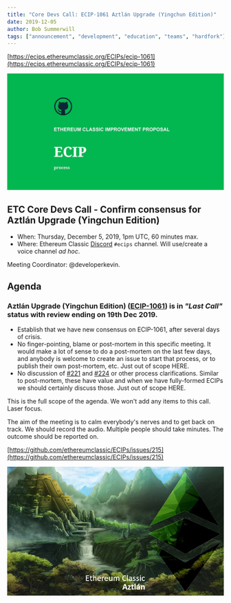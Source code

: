 ```yaml
---
title: "Core Devs Call: ECIP-1061 Aztlán Upgrade (Yingchun Edition)"
date: 2019-12-05
author: Bob Summerwill
tags: ["announcement", "development", "education", "teams", "hardfork"]
---
```


[https://ecips.ethereumclassic.org/ECIPs/ecip-1061](https://ecips.ethereumclassic.org/ECIPs/ecip-1061)

![Core Devs Call: Confirm consensus for Aztlán Upgrade (Yingchun Edition)](./ethereum_classic_ecip_wallpaper.png)

## ETC Core Devs Call - Confirm consensus for Aztlán Upgrade (Yingchun Edition)

* When: Thursday, December 5, 2019, 1pm UTC, 60 minutes max.
* Where: Ethereum Classic [Discord](https://discord.gg/dwxb6nf) `#ecips` channel. Will use/create a voice channel *ad hoc*.

Meeting Coordinator: @developerkevin.

## Agenda

### Aztlán Upgrade (Yingchun Edition) ([ECIP-1061](https://ecips.ethereumclassic.org/ECIPs/ecip-1061)) is in *"Last Call"* status with review ending on 19th Dec 2019.

* Establish that we have new consensus on ECIP-1061, after several days of crisis.
* No finger-pointing, blame or post-mortem in this specific meeting. It would make a lot of sense to do a post-mortem on the last few days, and anybody is welcome to create an issue to start that process, or to publish their own post-mortem, etc. Just out of scope HERE.
* No discussion of [#221](https://github.com/ethereumclassic/ECIPs/pull/221) and [#224](https://github.com/ethereumclassic/ECIPs/pull/224) or other process clarifications. Similar to post-mortem, these have value and when we have fully-formed ECIPs we should certainly discuss those. Just out of scope HERE.

This is the full scope of the agenda. We won't add any items to this call. Laser focus.

The aim of the meeting is to calm everybody's nerves and to get back on track. We should record the audio. Multiple people should take minutes. The outcome should be reported on.

[https://github.com/ethereumclassic/ECIPs/issues/215](https://github.com/ethereumclassic/ECIPs/issues/215)

![Core Devs Call: Confirm consensus for Aztlán Upgrade (Yingchun Edition)](./hardfork_aztlan.jpg)
